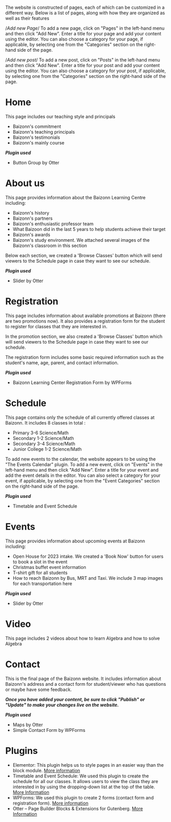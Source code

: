 The website is constructed of pages, each of which can be customized in a different way. Below is a list of pages, along with how they are organized as well as their features

/*Add new Page*/
To add a new page, click on "Pages" in the left-hand menu and then click "Add New". Enter a title for your page and add your content using the editor. You can also choose a category for your page, if applicable, by selecting one from the "Categories" section on the right-hand side of the page.

/*Add new post*/
To add a new post, click on "Posts" in the left-hand menu and then click "Add New". Enter a title for your post and add your content using the editor. You can also choose a category for your post, if applicable, by selecting one from the "Categories" section on the right-hand side of the page.

# Home
This page includes our teaching style and principals 
  - Baizonn's commitment
  - Baizonn's teaching principals
  - Baizonn's testimonials
  - Baizonn's mainly course

***Plugin used***
  - Button Group by Otter
  
# About us

This page provides information about the Baizonn Learning Centre including:
  - Baizonn's history
  - Baizonn's partners
  - Baizonn's enthusiastic professor team
  - What Baizoon did in the last 5 years to help students achieve their target
  - Baizonn's awards
  - Baizonn's study environment. We attached several images of the Baizonn's classroom in this section

Below each section, we created a 'Browse Classes' button which will send viewers to the Schedule page in case they want to see our schedule.

***Plugin used***
  - Slider by Otter

# Registration

This page includes information about available promotions at Baizonn (there are two promotions now). It also provides a registration form for the student to register for classes that they are interested in.

In the promotion section, we also created a 'Browse Classes' button which will send viewers to the Schedule page in case they want to see our schedule.

The registration form includes some basic required information such as the student's name, age, parent, and contact information.

***Plugin used***
  - Baizonn Learning Center Registration Form by WPForms

# Schedule 

This page contains only the schedule of all currently offered classes at Baizonn.
It includes 8 classes in total :
  - Primary 3-6 Science/Math
  - Secondary 1-2 Science/Math
  - Secondary 3-4 Science/Math
  - Junior College 1-2 Science/Math

To add new events to the calendar, the website appears to be using the "The Events Calendar" plugin. To add a new event, click on "Events" in the left-hand menu and then click "Add New". Enter a title for your event and add the event details in the editor. You can also select a category for your event, if applicable, by selecting one from the "Event Categories" section on the right-hand side of the page.

***Plugin used***
  - Timetable and Event Schedule

# Events

This page provides information about upcoming events at Baizonn including:
  - Open House for 2023 intake. We created a 'Book Now' button for users to book a slot in the event
  - Christmas buffet event information
  - T-shirt gift for all students
  - How to reach Baizonn by Bus, MRT and Taxi. We include 3 map images for each transportation here

***Plugin used***
  - Slider by Otter

# Video

This page includes 2 videos about how to learn Algebra and how to solve Algebra

# Contact

This is the final page of the Baizonn website. It includes information about Baizonn's address and a contact form for student/viewer who has questions or maybe have some feedback.

***Once you have added your content, be sure to click "Publish" or "Update" to make your changes live on the website.***

***Plugin used***
  - Maps by Otter
  - Simple Contact Form by WPForms


# Plugins

- Elementor: This plugin helps us to style pages in an easier way than the block module. [More information](https://wordpress.org/plugins/elementor/)
- Timetable and Event Schedule: We used this plugin to create the schedule for all our classes. It allows users to view the class they are interested in by using the dropping-down list at the top of the table. [More Information](https://wordpress.com/fr/plugins/mp-timetable) 
- WPForms: We used this plugin to create 2 forms (contact form and registration form). [More information](https://wpforms.com/)
- Otter – Page Builder Blocks & Extensions for Gutenberg. [More Information](https://wordpress.org/plugins/otter-blocks/)
